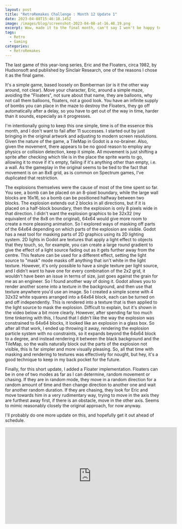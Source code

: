 ```yaml
---
layout: post
title: "RetroRemakes Challenge : Month 12 Update 1"
date: 2023-04-08T15:46:18.145Z
image: /images/blog/screenshot-2023-04-08-at-16.48.19.png
excerpt: Wow, made it to the final month, can't say I won't be happy to be finished.
tags:
  - Retro
  - Gaming
categories:
  - RetroRemakes
---
```

The last game of this year-long series, Eric and the Floaters, circa 1982, by Hudsonsoft and published by Sinclair Research, one of the reasons I chose it as the final game.

It's a simple game, based loosely on Bomberman (or is it the other way around, not clear). Move your character, Eric, around a simple maze, avoiding the "Floaters", not sure about that name, they are balloons, why not call them balloons, floaters, not a good look. You have an infinite supply of bombs you can place in the maze to destroy the Floaters, they go off automatically after a delay, so you have to get out of the way in time, harder than it sounds, especially as it progresses.

I'm intentionally going to keep this one simple, time is of the essence this month, and I don't want to fail after 11 successes. I started out by just bringing in the original artwork and adjusting to modern screen resolutions. Given the nature of the game, a TileMap in Godot is a no-brainer. Also, given the movement, there appears to be no good reason to employ any physics or collision detection, keep it simple. All movement is just shifting a sprite after checking which tile is in the place the sprite wants to go, allowing it to move if it's empty, failing if it's anything other than empty, i.e. a wall. As the gameplay in the original seems to be tied to the fact that movement is on an 8x8 grid, as is common on Spectrum games, I've duplicated that restriction. 

The explosions themselves were the cause of most of the time spent so far. You see, a bomb can be placed on an 8-pixel boundary, while the large wall blocks are 16x16, so a bomb can be positioned halfway between two blocks. The explosion extends out 2 blocks in all directions, but if it is placed on a half-block boundary, then the explosion is only 8 pixels wide in that direction. I didn't want the explosion graphics to be 32x32 (my equivalent of the 8x8 on the original), 64x64 would give more room to create a more pleasing animation. So I explored ways of masking off parts of the 64x64 depending on which parts of the explosion are visible. Godot has a neat tool for masking parts of 2D graphics using its 2D lighting system. 2D lights in Godot are textures that apply a light effect to objects that they touch, so, for example, you can create a large round gradient to give the effect of a light source fading out as it gets further away from the centre. This feature can be used for a different effect, setting the light source to "mask" mode masks off anything that isn't white in the light texture. However, it's only possible to have a single texture per light source, and I didn't want to have one for every combination of the 2x2 grid, it wouldn't have been an issue in terms of size, just goes against the grain for me as an engineer. So I found another way of doing it. Godot allows you to render another scene into a texture in the background, and then use that texture anywhere you'd use an image. So I created a simple scene with 4 32x32 white squares arranged into a 64x64 block, each can be turned on and off independently. This is rendered into a texture that is then applied to the light source to mask the explosion. Difficult to explain, but it's shown in the video below a bit more clearly. However, after spending far too much time tinkering with this, I found that I didn't like the way the explosion was constrained to 64x64 blocks, it looked like an explosion in a glass box. So after all that work, I ended up throwing it away, rendering the explosion particle system with no constraints, so it expands beyond the 64x64 block to a degree, and instead rendering it between the black background and the TileMap, so the walls naturally block out the parts of the explosion not visible, this is far simpler and more visually pleasing. So, all that time with masking and rendering to textures was effectively for nought, but hey, it's a good technique to keep in my back pocket for the future.

Finally, for this short update, I added a Floater implementation. Floaters can be in one of two modes as far as I can determine, random movement or chasing. If they are in random mode, they move in a random direction for a random amount of time and then change direction to another one and wait for another random duration. If they are chasing, they look for Eric and move towards him in a very rudimentary way, trying to move in the axis they are furthest away first, if there is an obstacle, move in the other axis. Seems to mimic reasonably closely the original approach, for now anyway.

I'll probably do one more update on this, and hopefully get it out ahead of schedule.



<iframe width="560" height="315" src="https://www.youtube.com/embed/2dONEI_d9nc" title="YouTube video player" frameborder="0" allow="accelerometer; autoplay; clipboard-write; encrypted-media; gyroscope; picture-in-picture; web-share" allowfullscreen></iframe>